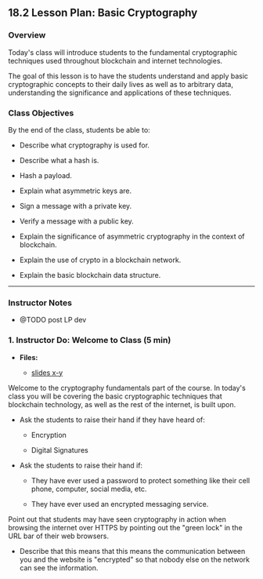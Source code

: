 ## 18.2 Lesson Plan: Basic Cryptography

### Overview

Today's class will introduce students to the fundamental cryptographic techniques used throughout blockchain and internet
technologies.

The goal of this lesson is to have the students understand and apply basic cryptographic concepts to their daily lives as
well as to arbitrary data, understanding the significance and applications of these techniques.

### Class Objectives

By the end of the class, students be able to:

* Describe what cryptography is used for.

* Describe what a hash is.

* Hash a payload.

* Explain what asymmetric keys are.

* Sign a message with a private key.

* Verify a message with a public key.

* Explain the significance of asymmetric cryptography in the context of blockchain.

* Explain the use of crypto in a blockchain network.

* Explain the basic blockchain data structure.

- - -

### Instructor Notes

* @TODO post LP dev


### 1. Instructor Do: Welcome to Class (5 min)

* **Files:**

  * [slides x-y]()

Welcome to the cryptography fundamentals part of the course. In today's class you will be covering the basic cryptographic
techniques that blockchain technology, as well as the rest of the internet, is built upon.

  * Ask the students to raise their hand if they have heard of:

    * Encryption

    * Digital Signatures

  * Ask the students to raise their hand if:

    * They have ever used a password to protect something like their cell phone, computer, social media, etc.

    * They have ever used an encrypted messaging service.

Point out that students may have seen cryptography in action when browsing the internet over HTTPS by pointing out the "green lock"
in the URL bar of their web browsers.

  * Describe that this means that this means the communication between you and the website is
    "encrypted" so that nobody else on the network can see the information.
